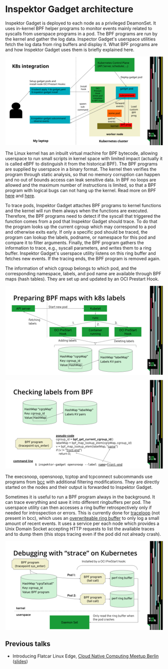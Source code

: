 # Inspektor Gadget architecture

Inspektor Gadget is deployed to each node as a privileged DeamonSet.
It uses in-kernel BPF helper programs to monitor events mainly related to
syscalls from userspace programs in a pod. The BPF programs are run by
the kernel and gather the log data. Inspector Gadget's userspace
utilities fetch the log data from ring buffers and display it. What BPF
programs are and how Inspektor Gadget uses them is briefly explained here.

![k8s integration](assets/k8s.svg)

The Linux kernel has an inbuilt virtual machine for BPF bytecode, allowing
userspace to run small scripts in kernel space with limited impact (actually
it is called eBPF to distinguish it from the historical BPF).
The BPF programs are supplied by userspace in a binary format. The kernel
then verifies the program through static analysis, so that no memory corruption
can happen and no out of bounds access can leak sensitive data.
In BPF no loops are allowed and the maximum number of instructions is limited,
so that a BPF program with logical bugs can not hang up the kernel.
Read more on BPF [here](https://lwn.net/Articles/740157/) and [here](http://www.brendangregg.com/ebpf.html).

To trace pods, Inspektor Gadget attaches BPF programs to kernel functions and
the kernel will run them always when the functions are executed. Therefore, the BPF
programs need to detect if the syscall that triggered the function comes from a pod
that Inspektor Gadget should trace. To do that the program looks up the current
cgroup which may correspond to a pod and otherwise exits early.
If only a specific pod should be traced, the program can lookup the labels,
podname, or namespace for this pod and compare it to filter arguments.
Finally, the BPF program gathers the information to trace, e.g., syscall parameters,
and writes them to a ring buffer. Inspektor Gadget's userspace utility listens on
this ring buffer and fetches new events. If the tracing ends, the BPF program
is removed again.

The information of which cgroup belongs to which pod, and the corresponding
namespace, labels, and pod name are available through BPF maps (hash tables).
They are set up and updated by an OCI Prestart Hook.

![Preparing BPF maps with k8s labels](assets/k8smaps.svg)

![Checking labels from BPF](assets/checkinglabels.svg)

The execsnoop, opensnoop, tcptop and tcpconnect subcommands use programs
from [bcc](https://github.com/iovisor/bcc) with additional filtering modifications.
They are directly started on the nodes and their output is forwarded to Inspektor Gadget.

Sometimes it is useful to run a BPF program always in the background. It can trace
everything and save it into different ringbuffers per pod.
The userspace utility can then accesses a ring buffer retrospectively only if needed
for introspection or errors. This is currently done for [traceloop](https://github.com/kinvolk/traceloop) (not present in bcc),
which uses an [overwriteable ring buffer](https://lwn.net/Articles/694140/) to only log a small amount of recent events.
It uses a service per each node which provides a Unix Domain Socket accepting HTTP
requests to list the available traces and to dump them (this stops tracing even if the
pod did not already crash).

![Debugging with traceloop on Kubernetes](assets/traceloop.svg)

## Previous talks

- Introducing Flatcar Linux Edge, [Cloud Native Computing Meetup Berlin](https://www.meetup.com/Cloud-Native-Computing-Berlin/events/260143677/) ([slides](https://docs.google.com/presentation/d/1YF7R2b9HHYrcdpz2BuBznpISuVVZsXZEwD8a6SJoDwQ/edit))

